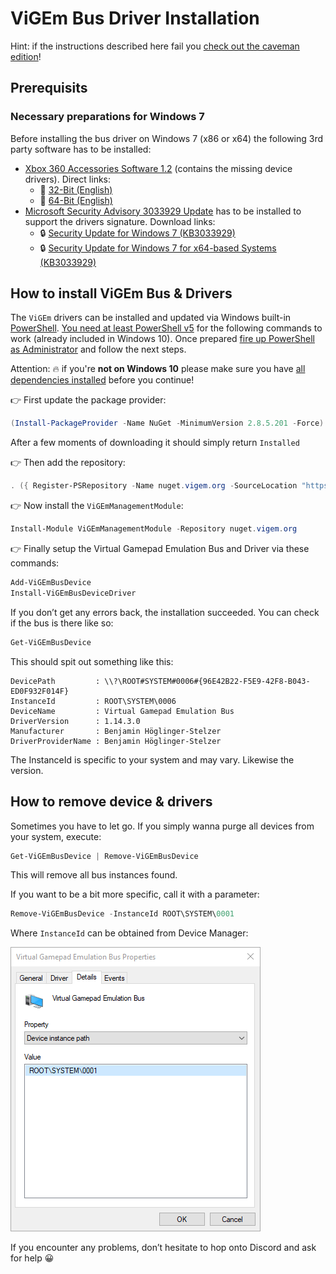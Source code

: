 # ViGEm Bus Driver Installation

Hint: if the instructions described here fail you [check out the caveman edition](vigem-bus-driver-installation-caveman-edition.md)!

## Prerequisits

### Necessary preparations for Windows 7

Before installing the bus driver on Windows 7 (x86 or x64) the following 3rd party software has to be installed:

- [Xbox 360 Accessories Software 1.2](https://www.microsoft.com/accessories/en-us/products/gaming/xbox-360-controller-for-windows/52a-00004#techspecs-connect) (contains the missing device drivers). Direct links:
  - 💾 [32-Bit (English)](http://download.microsoft.com/download/6/9/4/69446ACF-E625-4CCF-8F56-58B589934CD3/Xbox360_32Eng.exe)
  - 💾 [64-Bit (English)](http://download.microsoft.com/download/6/9/4/69446ACF-E625-4CCF-8F56-58B589934CD3/Xbox360_64Eng.exe)
- [Microsoft Security Advisory 3033929 Update](https://technet.microsoft.com/en-us/library/security/3033929) has to be installed to support the drivers signature. Download links:
  - 🔒 [Security Update for Windows 7 (KB3033929)](https://www.microsoft.com/en-us/download/details.aspx?id=46078)
  - 🔒 [Security Update for Windows 7 for x64-based Systems (KB3033929)](https://www.microsoft.com/en-us/download/details.aspx?id=46148)

## How to install ViGEm Bus & Drivers

The `ViGEm` drivers can be installed and updated via Windows built-in [PowerShell](https://docs.microsoft.com/en-us/powershell/scripting/getting-started/getting-started-with-windows-powershell). [You need at least PowerShell v5](https://docs.microsoft.com/en-us/powershell/wmf/5.1/install-configure) for the following commands to work (already included in Windows 10). Once prepared [fire up PowerShell as Administrator](https://www.top-password.com/blog/5-ways-to-run-powershell-as-administrator-in-windows-10/) and follow the next steps.

Attention: 🔥 if you're **not on Windows 10** please make sure you have [all dependencies installed](https://docs.microsoft.com/en-us/powershell/wmf/5.1/install-configure) before you continue!

👉 First update the package provider:

```PowerShell
(Install-PackageProvider -Name NuGet -MinimumVersion 2.8.5.201 -Force).Status
```

After a few moments of downloading it should simply return `Installed`

👉 Then add the repository:

```PowerShell
. ({ Register-PSRepository -Name nuget.vigem.org -SourceLocation "https://nuget.vigem.org/" -InstallationPolicy Trusted },{ "Repository already registered, nothing to do =)" })[(Get-PSRepository -Name nuget.vigem.org -ErrorAction Ignore).Registered -eq $true]
```

👉 Now install the `ViGEmManagementModule`:

```PowerShell
Install-Module ViGEmManagementModule -Repository nuget.vigem.org
```

👉 Finally setup the Virtual Gamepad Emulation Bus and Driver via these commands:

```PowerShell
Add-ViGEmBusDevice
Install-ViGEmBusDeviceDriver
```

If you don’t get any errors back, the installation succeeded. You can check if the bus is there like so:

```PowerShell
Get-ViGEmBusDevice
```

This should spit out something like this:

```text
DevicePath         : \\?\ROOT#SYSTEM#0006#{96E42B22-F5E9-42F8-B043-ED0F932F014F}
InstanceId         : ROOT\SYSTEM\0006
DeviceName         : Virtual Gamepad Emulation Bus
DriverVersion      : 1.14.3.0
Manufacturer       : Benjamin Höglinger-Stelzer
DriverProviderName : Benjamin Höglinger-Stelzer
```

The InstanceId is specific to your system and may vary. Likewise the version.

## How to remove device & drivers

Sometimes you have to let go. If you simply wanna purge all devices from your system, execute:

```PowerShell
Get-ViGEmBusDevice | Remove-ViGEmBusDevice
```

This will remove all bus instances found.

If you want to be a bit more specific, call it with a parameter:

```PowerShell
Remove-ViGEmBusDevice -InstanceId ROOT\SYSTEM\0001
```

Where `InstanceId` can be obtained from Device Manager:

![mmc_2018-08-14_22-11-49.png](img/mmc_2018-08-14_22-11-49.png)

If you encounter any problems, don’t hesitate to hop onto Discord and ask for help 😀
